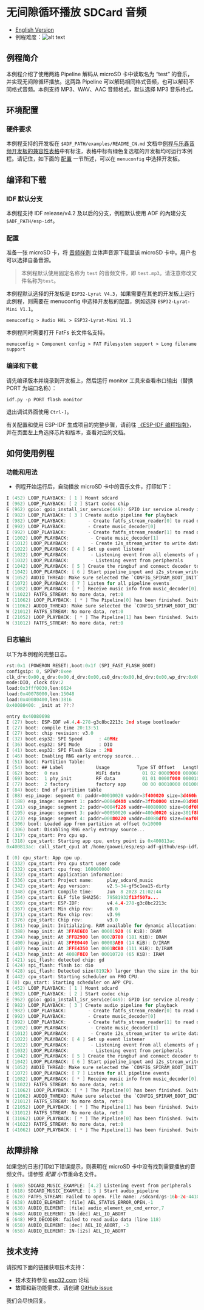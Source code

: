 # 无间隙循环播放 SDCard 音频

- [English Version](./README.md)
- 例程难度：![alt text](../../../docs/_static/level_regular.png "中级")


## 例程简介

本例程介绍了使用两路 Pipeline 解码从 microSD 卡中读取名为 “test” 的音乐，并实现无间隙循环播放。这两路 Pipeline 可以解码相同格式音频，也可以解码不同格式音频。本例支持 MP3、WAV、AAC 音频格式，默认选择 MP3 音乐格式。

## 环境配置

### 硬件要求

本例程支持的开发板在 `$ADF_PATH/examples/README_CN.md` 文档中[例程与乐鑫音频开发板的兼容性表格](../../README_CN.md#例程与乐鑫音频开发板的兼容性)中有标注，表格中标有绿色复选框的开发板均可运行本例程。请记住，如下面的 [配置](#配置) 一节所述，可以在 `menuconfig` 中选择开发板。

## 编译和下载


### IDF 默认分支

本例程支持 IDF release/v4.2 及以后的分支，例程默认使用 ADF 的內建分支 `$ADF_PATH/esp-idf`。


### 配置

准备一张 microSD 卡，将 [音频样例](https://docs.espressif.com/projects/esp-adf/zh_CN/latest/design-guide/audio-samples.html#short-samples) 立体声音源下载至该 microSD 卡中。用户也可以选择自备音源。

> 本例程默认使用固定名称为 `test` 的音频文件，即 `test.mp3`。请注意修改文件名称为`test`。

本例程默认选择的开发板是 `ESP32-Lyrat V4.3`，如果需要在其他的开发板上运行此例程，则需要在 menuconfig 中选择开发板的配置，例如选择 `ESP32-Lyrat-Mini V1.1`。

```
menuconfig > Audio HAL > ESP32-Lyrat-Mini V1.1
```

本例程同时需要打开 FatFs 长文件名支持。

```
menuconfig > Component config > FAT Filesystem support > Long filename support
```


### 编译和下载

请先编译版本并烧录到开发板上，然后运行 monitor 工具来查看串口输出（替换 PORT 为端口名称）：

```
idf.py -p PORT flash monitor
```

退出调试界面使用 ``Ctrl-]``。

有关配置和使用 ESP-IDF 生成项目的完整步骤，请前往 [《ESP-IDF 编程指南》](https://docs.espressif.com/projects/esp-idf/zh_CN/latest/esp32/get-started/index.html)，并在页面左上角选择芯片和版本，查看对应的文档。


## 如何使用例程


### 功能和用法

- 例程开始运行后，自动播放 microSD 卡中的音乐文件，打印如下：

```c
I (452) LOOP_PLAYBACK: [ 1 ] Mount sdcard
I (962) LOOP_PLAYBACK: [ 2 ] Start codec chip
E (962) gpio: gpio_install_isr_service(449): GPIO isr service already installed
I (982) LOOP_PLAYBACK: [ 3 ] Create audio pipeline for playback
I (982) LOOP_PLAYBACK:        - Create fatfs_stream_reader[0] to read data from sdcard
I (992) LOOP_PLAYBACK:        - Create music_decoder[0]
I (992) LOOP_PLAYBACK:        - Create fatfs_stream_reader[1] to read data from sdcard
I (1002) LOOP_PLAYBACK:        - Create music_decoder[1]
I (1012) LOOP_PLAYBACK:        - Create i2s_stream_writer to write data to codec chip
I (1022) LOOP_PLAYBACK: [ 4 ] Set up event listener
I (1022) LOOP_PLAYBACK:        - Listening event from all elements of pipeline
I (1032) LOOP_PLAYBACK:        - Listening event from peripherals
I (1042) LOOP_PLAYBACK: [ 5 ] Create the ringbuf and connect decoder to i2s
I (1042) LOOP_PLAYBACK: [ 6 ] Start pipeline_input and i2s_stream_writer
W (1052) AUDIO_THREAD: Make sure selected the `CONFIG_SPIRAM_BOOT_INIT` and `CONFIG_SPIRAM_ALLOW_STACK_EXTERNAL_MEMORY` by `make menuconfig`
I (1072) LOOP_PLAYBACK: [ 7 ] Listen for all pipeline events
I (1082) LOOP_PLAYBACK: [ * ] Receive music info from music_decoder[0], sample_rates=48000, bits=16, ch=2
W (11022) FATFS_STREAM: No more data, ret:0
I (11062) LOOP_PLAYBACK: [ * ] The Pipeline[0] has been finished. Switch to another one
W (11062) AUDIO_THREAD: Make sure selected the `CONFIG_SPIRAM_BOOT_INIT` and `CONFIG_SPIRAM_ALLOW_STACK_EXTERNAL_MEMORY` by `make menuconfig`
W (21012) FATFS_STREAM: No more data, ret:0
I (21052) LOOP_PLAYBACK: [ * ] The Pipeline[1] has been finished. Switch to another one
W (31012) FATFS_STREAM: No more data, ret:0
```


### 日志输出

以下为本例程的完整日志。

```c
rst:0x1 (POWERON_RESET),boot:0x1f (SPI_FAST_FLASH_BOOT)
configsip: 0, SPIWP:0xee
clk_drv:0x00,q_drv:0x00,d_drv:0x00,cs0_drv:0x00,hd_drv:0x00,wp_drv:0x00
mode:DIO, clock div:2
load:0x3fff0030,len:6624
load:0x40078000,len:15048
load:0x40080400,len:3816
0x40080400: _init at ??:?

entry 0x40080698
I (27) boot: ESP-IDF v4.4.4-278-g3c8bc2213c 2nd stage bootloader
I (27) boot: compile time 20:13:51
I (27) boot: chip revision: v3.0
I (32) boot.esp32: SPI Speed      : 40MHz
I (36) boot.esp32: SPI Mode       : DIO
I (41) boot.esp32: SPI Flash Size : 2MB
I (46) boot: Enabling RNG early entropy source...
I (51) boot: Partition Table:
I (54) boot: ## Label            Usage          Type ST Offset   Length
I (62) boot:  0 nvs              WiFi data        01 02 00009000 00006000
I (69) boot:  1 phy_init         RF data          01 01 0000f000 00001000
I (77) boot:  2 factory          factory app      00 00 00010000 00100000
I (84) boot: End of partition table
I (88) esp_image: segment 0: paddr=00010020 vaddr=3f400020 size=3d460h (250976) map
I (188) esp_image: segment 1: paddr=0004d488 vaddr=3ffb0000 size=01d98h (  7576) load
I (191) esp_image: segment 2: paddr=0004f228 vaddr=40080000 size=00df0h (  3568) load
I (195) esp_image: segment 3: paddr=00050020 vaddr=400d0020 size=301f8h (197112) map
I (273) esp_image: segment 4: paddr=00080220 vaddr=40080df0 size=0eaf0h ( 60144) load
I (306) boot: Loaded app from partition at offset 0x10000
I (306) boot: Disabling RNG early entropy source...
I (317) cpu_start: Pro cpu up.
I (318) cpu_start: Starting app cpu, entry point is 0x400813ac
0x400813ac: call_start_cpu1 at /home/gaowei/esp/esp-adf-github/esp-idf/components/esp_system/port/cpu_start.c:148

I (0) cpu_start: App cpu up.
I (332) cpu_start: Pro cpu start user code
I (332) cpu_start: cpu freq: 160000000
I (332) cpu_start: Application information:
I (336) cpu_start: Project name:     play_sdcard_music
I (342) cpu_start: App version:      v2.5-34-gf5c1ea15-dirty
I (348) cpu_start: Compile time:     Jun  8 2023 21:02:44
I (354) cpu_start: ELF file SHA256:  79581932f13f507a...
I (360) cpu_start: ESP-IDF:          v4.4.4-278-g3c8bc2213c
I (367) cpu_start: Min chip rev:     v0.0
I (371) cpu_start: Max chip rev:     v3.99 
I (376) cpu_start: Chip rev:         v3.0
I (381) heap_init: Initializing. RAM available for dynamic allocation:
I (388) heap_init: At 3FFAE6E0 len 00001920 (6 KiB): DRAM
I (394) heap_init: At 3FFB2900 len 0002D700 (181 KiB): DRAM
I (400) heap_init: At 3FFE0440 len 00003AE0 (14 KiB): D/IRAM
I (407) heap_init: At 3FFE4350 len 0001BCB0 (111 KiB): D/IRAM
I (413) heap_init: At 4008F8E0 len 00010720 (65 KiB): IRAM
I (421) spi_flash: detected chip: gd
I (424) spi_flash: flash io: dio
W (428) spi_flash: Detected size(8192k) larger than the size in the binary image header(2048k). Using the size in the binary image header.
I (442) cpu_start: Starting scheduler on PRO CPU.
I (0) cpu_start: Starting scheduler on APP CPU.
I (452) LOOP_PLAYBACK: [ 1 ] Mount sdcard
I (962) LOOP_PLAYBACK: [ 2 ] Start codec chip
E (962) gpio: gpio_install_isr_service(449): GPIO isr service already installed
I (982) LOOP_PLAYBACK: [ 3 ] Create audio pipeline for playback
I (982) LOOP_PLAYBACK:        - Create fatfs_stream_reader[0] to read data from sdcard
I (992) LOOP_PLAYBACK:        - Create music_decoder[0]
I (992) LOOP_PLAYBACK:        - Create fatfs_stream_reader[1] to read data from sdcard
I (1002) LOOP_PLAYBACK:        - Create music_decoder[1]
I (1012) LOOP_PLAYBACK:        - Create i2s_stream_writer to write data to codec chip
I (1022) LOOP_PLAYBACK: [ 4 ] Set up event listener
I (1022) LOOP_PLAYBACK:        - Listening event from all elements of pipeline
I (1032) LOOP_PLAYBACK:        - Listening event from peripherals
I (1042) LOOP_PLAYBACK: [ 5 ] Create the ringbuf and connect decoder to i2s
I (1042) LOOP_PLAYBACK: [ 6 ] Start pipeline_input and i2s_stream_writer
W (1052) AUDIO_THREAD: Make sure selected the `CONFIG_SPIRAM_BOOT_INIT` and `CONFIG_SPIRAM_ALLOW_STACK_EXTERNAL_MEMORY` by `make menuconfig`
I (1072) LOOP_PLAYBACK: [ 7 ] Listen for all pipeline events
I (1082) LOOP_PLAYBACK: [ * ] Receive music info from music_decoder[0], sample_rates=48000, bits=16, ch=2
W (11022) FATFS_STREAM: No more data, ret:0
I (11062) LOOP_PLAYBACK: [ * ] The Pipeline[0] has been finished. Switch to another one
W (11062) AUDIO_THREAD: Make sure selected the `CONFIG_SPIRAM_BOOT_INIT` and `CONFIG_SPIRAM_ALLOW_STACK_EXTERNAL_MEMORY` by `make menuconfig`
W (21012) FATFS_STREAM: No more data, ret:0
I (21052) LOOP_PLAYBACK: [ * ] The Pipeline[1] has been finished. Switch to another one
W (31012) FATFS_STREAM: No more data, ret:0
I (31062) LOOP_PLAYBACK: [ * ] The Pipeline[0] has been finished. Switch to another one
W (41022) FATFS_STREAM: No more data, ret:0
I (41062) LOOP_PLAYBACK: [ * ] The Pipeline[1] has been finished. Switch to another one
```


## 故障排除

如果您的日志打印如下错误提示，则表明在 microSD 卡中没有找到需要播放的音频文件。请参照 *配置* 小节重命名文件。

```c
I (608) SDCARD_MUSIC_EXAMPLE: [4.2] Listening event from peripherals
I (618) SDCARD_MUSIC_EXAMPLE: [ 5 ] Start audio_pipeline
E (628) FATFS_STREAM: Failed to open. File name: /sdcard/gs-16b-2c-44100hz.mp3, error message: No such file or directory, line: 116
E (638) AUDIO_ELEMENT: [file] AEL_STATUS_ERROR_OPEN,-1
W (638) AUDIO_ELEMENT: [file] audio_element_on_cmd_error,7
W (648) AUDIO_ELEMENT: IN-[dec] AEL_IO_ABORT
E (648) MP3_DECODER: failed to read audio data (line 118)
W (658) AUDIO_ELEMENT: [dec] AEL_IO_ABORT, -3
W (658) AUDIO_ELEMENT: IN-[i2s] AEL_IO_ABORT
```

## 技术支持

请按照下面的链接获取技术支持：

- 技术支持参见 [esp32.com](https://esp32.com/viewforum.php?f=20) 论坛
- 故障和新功能需求，请创建 [GitHub issue](https://github.com/espressif/esp-adf/issues)

我们会尽快回复。
